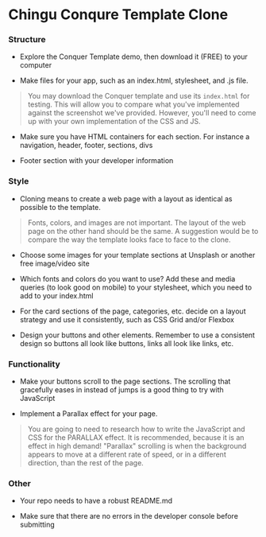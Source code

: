 # Chingu Conqure Template Clone

### Structure

* Explore the Conquer Template demo, then download it (FREE) to your computer

* Make files for your app, such as an index.html, stylesheet, and .js file.

> You may download the Conquer template and use its `index.html` for testing. 
> This will allow you to compare what you've implemented against the 
> screenshot we've provided. However, you'll need to come up with your 
> own implementation of the CSS and JS.
 
* Make sure you have HTML containers for each section. For instance a navigation, header, footer, sections, divs

* Footer section with your developer information

### Style

* Cloning means to create a web page with a layout as identical as possible to the template.

> Fonts, colors, and images are not important. The layout of the web page
> on the other hand should be the same. A suggestion would be to compare
> the way the template looks face to face to the clone.
 
* Choose some images for your template sections at Unsplash or another free image/video site

* Which fonts and colors do you want to use? Add these and media queries (to look good on mobile) to your stylesheet, which you need to add to your index.html

* For the card sections of the page, categories, etc. decide on a layout strategy and use it consistently, such as CSS Grid and/or Flexbox

* Design your buttons and other elements. Remember to use a consistent design so buttons all look like buttons, links all look like links, etc.

### Functionality

* Make your buttons scroll to the page sections. The scrolling that gracefully eases in instead of jumps is a good thing to try with JavaScript

* Implement a Parallax effect for your page.

> You are going to need to research how to write the JavaScript and CSS for 
> the PARALLAX effect. It is recommended, because it is an effect in high 
> demand! "Parallax" scrolling is when the background appears to move at 
> a different rate of speed, or in a different direction, than the rest 
> of the page.

### Other

* Your repo needs to have a robust README.md

* Make sure that there are no errors in the developer console before submitting